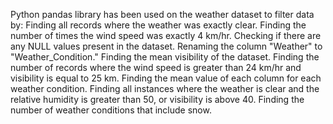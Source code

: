Python pandas library has been used on the weather dataset to filter data by:
Finding all records where the weather was exactly clear.
Finding the number of times the wind speed was exactly 4 km/hr.
Checking if there are any NULL values present in the dataset.
Renaming the column "Weather" to "Weather_Condition."
Finding the mean visibility of the dataset.
Finding the number of records where the wind speed is greater than 24 km/hr and visibility is equal to 25 km.
Finding the mean value of each column for each weather condition.
Finding all instances where the weather is clear and the relative humidity is greater than 50, or visibility is above 40.
Finding the number of weather conditions that include snow.
